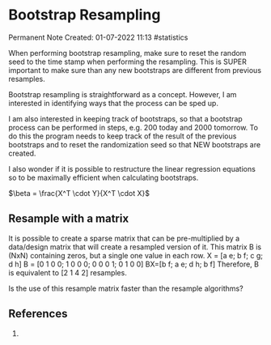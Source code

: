 # Bootstrap Resampling
Permanent Note
Created: 01-07-2022 11:13
#statistics 

When performing bootstrap resampling, make sure to reset the random seed to the time stamp when performing the resampling. This is SUPER important to make sure than any new bootstraps are different from previous resamples. 

Bootstrap resampling is straightforward as a concept. However, I am interested in identifying ways that the process can be sped up.

I am also interested in keeping track of bootstraps, so that a bootstrap process can be performed in steps, e.g. 200 today and 2000 tomorrow. To do this the program needs to keep track of the result of the previous bootstraps and to reset the randomization seed so that NEW bootstraps are created.

I also wonder if it is possible to restructure the linear regression equations so to be maximally efficient when calculating bootstraps. 


$\beta = \frac{X^T \cdot Y}{X^T \cdot X}$


## Resample with a matrix
It is possible to create a sparse matrix that can be pre-multiplied by a data/design matrix that will create a resampled version of it. This matrix B is (NxN) containing zeros, but a single one value in each row. 
X = [a e; b f; c g; d h]
B = [0 1 0 0; 1 0 0 0; 0 0 0 1; 0 1 0 0]
BX=[b f; a e; d h; b f]
Therefore, B is equivalent to [2 1 4 2] resamples.

Is the use of this resample matrix faster than the resample algorithms?







## References
1. 
